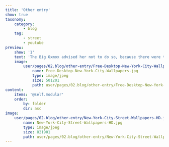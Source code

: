 ```yaml
---
title: 'Other entry'
show: true
taxonomy:
    category:
        - blog
    tag:
        - street
        - youtube
preview:
    show: '1'
    text: 'The Big Oxmox advised her not to do so, because there were thousands of bad Commas, wild Question Marks and devious Semikoli, but the Little Blind Text didn’t listen. She packed her seven versalia, put her initial into the belt and made herself on the way.'
    image:
        user/pages/02.blog/other-entry/Free-Desktop-New-York-City-Wallpapers.jpg:
            name: Free-Desktop-New-York-City-Wallpapers.jpg
            type: image/jpeg
            size: 501201
            path: user/pages/02.blog/other-entry/Free-Desktop-New-York-City-Wallpapers.jpg
content:
    items: '@self.modular'
    order:
        by: folder
        dir: asc
image:
    user/pages/02.blog/other-entry/New-York-City-Street-Wallpapers-HD.jpg:
        name: New-York-City-Street-Wallpapers-HD.jpg
        type: image/jpeg
        size: 821901
        path: user/pages/02.blog/other-entry/New-York-City-Street-Wallpapers-HD.jpg
---
```


